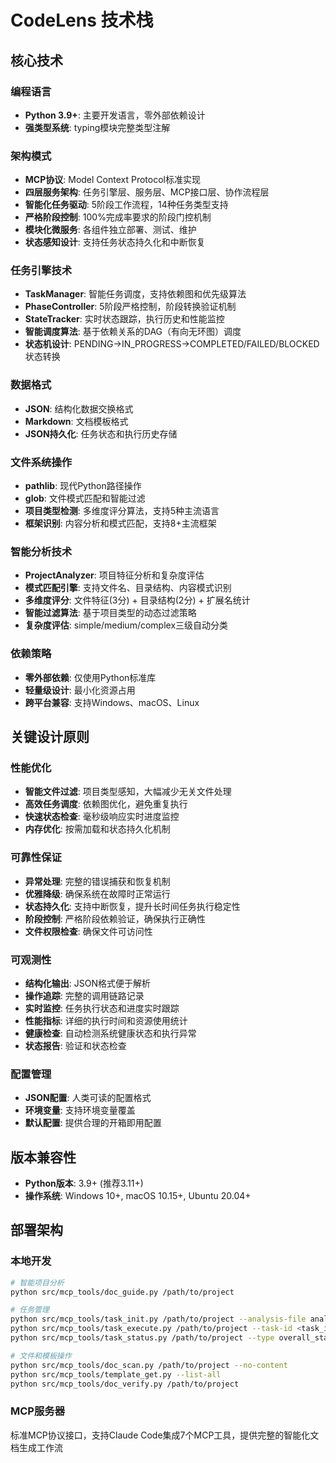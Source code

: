# CodeLens 技术栈

## 核心技术

### 编程语言
- **Python 3.9+**: 主要开发语言，零外部依赖设计
- **强类型系统**: typing模块完整类型注解

### 架构模式
- **MCP协议**: Model Context Protocol标准实现
- **四层服务架构**: 任务引擎层、服务层、MCP接口层、协作流程层
- **智能化任务驱动**: 5阶段工作流程，14种任务类型支持
- **严格阶段控制**: 100%完成率要求的阶段门控机制
- **模块化微服务**: 各组件独立部署、测试、维护
- **状态感知设计**: 支持任务状态持久化和中断恢复

### 任务引擎技术
- **TaskManager**: 智能任务调度，支持依赖图和优先级算法
- **PhaseController**: 5阶段严格控制，阶段转换验证机制
- **StateTracker**: 实时状态跟踪，执行历史和性能监控
- **智能调度算法**: 基于依赖关系的DAG（有向无环图）调度
- **状态机设计**: PENDING→IN_PROGRESS→COMPLETED/FAILED/BLOCKED状态转换

### 数据格式
- **JSON**: 结构化数据交换格式
- **Markdown**: 文档模板格式
- **JSON持久化**: 任务状态和执行历史存储

### 文件系统操作
- **pathlib**: 现代Python路径操作
- **glob**: 文件模式匹配和智能过滤
- **项目类型检测**: 多维度评分算法，支持5种主流语言
- **框架识别**: 内容分析和模式匹配，支持8+主流框架

### 智能分析技术
- **ProjectAnalyzer**: 项目特征分析和复杂度评估
- **模式匹配引擎**: 支持文件名、目录结构、内容模式识别
- **多维度评分**: 文件特征(3分) + 目录结构(2分) + 扩展名统计
- **智能过滤算法**: 基于项目类型的动态过滤策略
- **复杂度评估**: simple/medium/complex三级自动分类

### 依赖策略
- **零外部依赖**: 仅使用Python标准库
- **轻量级设计**: 最小化资源占用
- **跨平台兼容**: 支持Windows、macOS、Linux

## 关键设计原则

### 性能优化
- **智能文件过滤**: 项目类型感知，大幅减少无关文件处理
- **高效任务调度**: 依赖图优化，避免重复执行
- **快速状态检查**: 毫秒级响应实时进度监控
- **内存优化**: 按需加载和状态持久化机制

### 可靠性保证
- **异常处理**: 完整的错误捕获和恢复机制
- **优雅降级**: 确保系统在故障时正常运行
- **状态持久化**: 支持中断恢复，提升长时间任务执行稳定性
- **阶段控制**: 严格阶段依赖验证，确保执行正确性
- **文件权限检查**: 确保文件可访问性

### 可观测性
- **结构化输出**: JSON格式便于解析
- **操作追踪**: 完整的调用链路记录
- **实时监控**: 任务执行状态和进度实时跟踪
- **性能指标**: 详细的执行时间和资源使用统计
- **健康检查**: 自动检测系统健康状态和执行异常
- **状态报告**: 验证和状态检查

### 配置管理
- **JSON配置**: 人类可读的配置格式
- **环境变量**: 支持环境变量覆盖
- **默认配置**: 提供合理的开箱即用配置

## 版本兼容性
- **Python版本**: 3.9+ (推荐3.11+)
- **操作系统**: Windows 10+, macOS 10.15+, Ubuntu 20.04+

## 部署架构

### 本地开发
```bash
# 智能项目分析
python src/mcp_tools/doc_guide.py /path/to/project

# 任务管理
python src/mcp_tools/task_init.py /path/to/project --analysis-file analysis.json
python src/mcp_tools/task_execute.py /path/to/project --task-id <task_id> --mode execute
python src/mcp_tools/task_status.py /path/to/project --type overall_status

# 文件和模板操作
python src/mcp_tools/doc_scan.py /path/to/project --no-content
python src/mcp_tools/template_get.py --list-all
python src/mcp_tools/doc_verify.py /path/to/project
```

### MCP服务器
标准MCP协议接口，支持Claude Code集成7个MCP工具，提供完整的智能化文档生成工作流